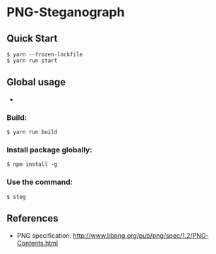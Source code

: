 # PNG-Steganograph

## Quick Start

```console
$ yarn --frozen-lockfile
$ yarn run start
```

## Global usage

- 

### Build:
```console
$ yarn run build
```

### Install package globally:
```console
$ npm install -g
```

### Use the command:
```console
$ steg
```

## References

- PNG specification: http://www.libpng.org/pub/png/spec/1.2/PNG-Contents.html